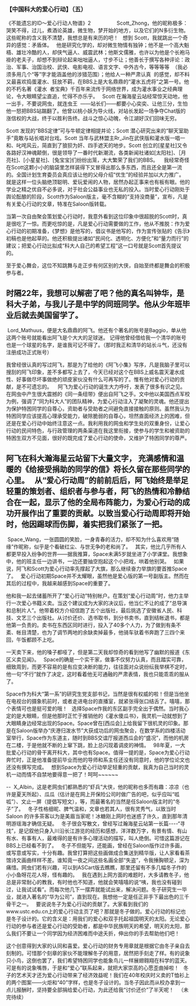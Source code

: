 ### 【中国科大的爱心行动】（五）

《不能遗忘的ID～爱心行动人物谱》2
                
Scott_Zhong，他的昵称极多：哭笑不得，过儿，煮酒论英雄，微生物，梦开始的地方，以及它们的N多衍生物。这些昵称的含义我不清楚，我想总是有来历的吧！
 
想到 Scott，我就跳出一个奇异的感觉：矛盾体。
 
他是研究化学的，却对微生物情有独钟；他不是一个高大魁梧、雄壮冷酷的人，却侠气逼人、威震武林；他斯文儒雅，也许以为他是个长袍马褂的老夫子，却想不到辩论起来咄咄逼人，寸步不让；他善长于撰写各种评论：政治、军事、治国治校、武侠、电影电视、语言文字、中外古今，等等等等
 （我必须多用几个“等”字才能涵盖他的涉猎范围）；他给人一种严肃认真
 的感觉，却不料又最喜欢捣蛋灌水、狂放不羁，在BBS上是大名鼎鼎的“灌水五虎将”之第一号。他的不朽名著《灌水
 者宝典》千百年来流传于网络世界，成为灌水事业之经典理论，令大眼睛望尘直追，忙得不亦乐乎。
 
Scott 在瀚海星云站经常惊天动地，他一出手，不要说网虫，就连虫王
 ——站长们——都要小心奕奕、让他三分，生怕他一怒把BBS站踹翻了。他曾以桃小妖为导火线，对站长发起一场争夺Chat版的涨信权的大战，终于以胜利告终。战斗之惊心动魄，令江湖好汉们回味无穷。

Scott 发现的“BBS定律”可与牛顿定律相提并论；Scott 潜心研究出来的“聊天室助手”竟敢与站长唱对台戏。Scott 当年与武林盟主Rr_Jin在武侠版和灌水版一唱一和、叱咤风云，简直到了狼狈为奸、四手遮天的地步。Scott 创立的[星星社]又令各路好汉神魂颠倒，很是领导了一番时代新潮流，各类新闻社诸如[太阳社]、［月亮社]、[小星星社]、[兔宝宝]们纷纷出笼，大大繁荣了我们的BBS。
 
 我经常奇怪在Scott这颗小小的脑袋里怎样装得下又冒得出那么多东西，而且还全是第一流的。全国计划生育委员会真应该让他的父母介绍“优生”的经验并加以大力推广。
 
就是这样一位头脑绝顶聪明、爱玩爱闹的人物，居然办起正事来也有板有眼。他的学业之精之优自不必多说，对于社会公益事业也无私的投入。当时爱心行动刚处于舆论酝酿的阶段，Scott作为Saloon版主，毫不含糊的“支持没商量”，宣布，凡是有关爱心行动的文章，特准在Saloon版转载。

当第一次自由聚会策划爱心行动时，我意外看到这位印象中很超脱的Scott时，真是很吃了一惊。而更吃惊的是，凡是爱心行动需要做的工作，他从不推脱：作为爱心行动的初期准备，《梦想》是他写的，倡议书是他写的，作为宣传张贴的《告示》初稿也是他起草的。他还积极提出诸如“民间化、透明化、方便化”和“量力而行”的建议；把爱心行动比拟成“科大人自己的希望工程”这一口号就是Scott首先提议的。

至于爱心舞会，这位不知跳舞与走正步有何区别的大侠，自始至终都是舞会的积极参与者。

时隔22年，我想可以解密了吧？他的真名叫钟华，是科大子弟，与我儿子是中学的同班同学。他从少年班毕业后就去美国留学了。
 
--
 Lord_Mathuus，便是大名鼎鼎的阿飞。他还有个著名的账号是Baggio，单从他这两个账号就能看出阿飞是个大大的足球迷。 记得他曾经借给我一个清华的账号也是一个球星的名字，是谁我可记不得了。（那时我正和清华的站长斗气，还没有注册成功正式账号）

我曾经很认真的写过阿飞，那是为了给他的《阿飞小集》写序，凡是我脑子里可以搜刮的阿飞印象，差不多都写上去了，今天已经对这个在BBS上威名震天灌水成性、好事做尽坏事做绝的顽皮家伙没有什么可再写的了。惟有他对爱心行动的贡献，是不可遗忘的。
 
 阿飞为爱心行动的诞生大力呼吁，发表了很多有识之见。在网虫中产生很大震撼的《同一条纽带》便出自阿飞之手。文中他以美国西点军校为例，强调了“同为科大人”的团队精神，为爱心行动注入了凝聚的灵魂。他还提出为保护特困同学的自尊心，资助者与受助者之间避免直接接触的原则。虽然我认为特困同学应该提高心理承受能力，破除脆弱的自尊心，坦然直面经济上的困难，但还是在爱心行动中始终注意这一点。我利用我的网虫和学生处的双重身份，让爱心行动的民间特色，与行政管理的两条渠道在我这里衔接，使参与的学生和被资助的特困生双方不见面，很好的既完成了爱心行动的使命，又维护了特困同学的尊严。

阿飞在科大瀚海星云站留下大量文字，
充满感情和温暖的《给接受捐助的同学的信》将长久留在那些同学的心里。
 
从“爱心行动周”的前前后后，阿飞始终是举足轻重的策划者、组织者与参与者，阿飞的热情和冷静结合在一起，显示了他的全局布阵能力，为爱心行动的成功开展作出了重要的贡献。以致当爱心行动周即将开始时，他因踢球而伤脚，着实把我们紧张了一把。
 
--
 Space_Wang，一张圆圆的笑脸，一身青春的活力，却不知为什么喜欢用“随缘”作昵称，似乎是个看破红尘、与世无争的老和尚了。
 
其实，他比几乎所有人都更早投入纷争的世界——据我推算，Space未满5岁就坐进了小学课堂。我想象中，他的班主任一边讲书，一边还要抽空抱起这个小把戏，哄着他别哭。
 
如果说，阿飞和Scott为爱心行动率先撑起了大旗，那么继续奋力举旗的要首推Space了。
 
爱心行动初期Space并不太耀眼，虽然他是爱心版的第一号副版主。然而在其后的过程中，我越来越感到Space的重要了。

他和我一起去储蓄所开了“爱心行动”特别帐户。在策划“爱心行动周”时，他力主举行一次爱心书籍义卖。当这个建议成为大家的决议后，他当仁不让的成了“总导演和总制片人”。他带着校方介绍信跑了五个出版社，最后挑选了安徽省人民、科技、文艺三个出版社。从讨价还价、选书取书，到分书卖书，直到结帐退书，都是他第一负责的。卖书在东西区同时进行，投入了40多个人力，为了做到有条不紊、帐目清楚，也为了调节两地的余缺卖掉最多，他骑车驮着书奔跑了三四个来回，午饭都顾不上吃。

一天卖下来，他的嗓子都哑了，但是第二天我却惊奇的看到他写了幽默的报道《东区义卖见闻》。
 
Space的确是一个实干家，做事不仅努力认真，而且踏实可靠，细致周到，而更不容易的是有应变决断的能力，往往面对众说纷纭我举棋不定时，他一句“不行”就作了决定，这时看着他无可通融的严肃表情，我也只能乖乖的服从了。

Space作为科大“第一系”的研究生党支部书记，当然是很有权威的啦！但是当他坐在电视台的摄象机前时，或者走进电台的直播室，就紧张得张口结舌了。嘻嘻，那个表情可也是挺可爱的哦！
 
选择Space作我的东区副手完全出于偶然。当时我心定的是大眼睛，但是他那时正忙于推销他的《灌水傻瓜书》，我灵机一动就想到了大眼睛身边经常出现的Space。Space曾在[西瓜会]上给我留下很机灵的印象。那是在Saloon版举办“庆港归泼水节”大获成功后的网虫聚会，在数学系的四楼活动室举行，Space作为东道主，随时到BBS交谊厅报道西瓜会的“盛况”，而他的机房在二楼，于是他就不断的上窜下跳，脸上总闪现着调皮的神情。
 
98年夏，一大批爱心行动的骨干离开科大，其中也有Space。值得一提的是，Space为爱心行动奔忙时，正是他准备提前毕业而他的导师和系主任还没有同意时，他的学位论文也还没有撰写完成。
 
想到Space为爱心行动举足轻重的贡献，我真为自己当时的灵机一动而情不自禁地要得意一把了！呵呵~~~~~~

--
 X_Albin，这是老网虫们都熟悉的“虾兵”大侠，他的昵称也多而有趣：凉凉（也许是夏天所起）、瓜瓜（估计是在网上开保险公司时做广告的吧，似乎应叫“呱呱”）、文止一屏（提倡写短文），等，而最著名的当然是任Saloon版主时的“冬子”了。
 
冬子性格细昵、脾气温和，文章也若其人，很有灵秀气，以致当时Saloon 的许多茶客以为是美眉当家呢！冰糖刚上网时也迷惑了许久，直到那年清明游瑶海才确信无疑。
 
冬子很会写散文，曾经写过瀚海星云站第一长篇----“寻找”，是记叙他只身入川沿长江游览的经历和感想，洋洋数万字，有景有情、有山有水、有事有人，最难得的是有许多心理活动的描写，叫人绝倒。可惜这篇游记在BBS上已经看不到了。
 
冬子不但能写，还能画，曾经在Saloon版作过许多画，或写意或写实，十分有趣。我曾打算把这些画做成合集送到精华版，让人家看看茶馆诗文画曲样样不差。谁知竟一夜之间这些名画全部“失盗”，令我捶胸顿足，深为痛惜。网虫们若有兴趣，可以到ASCart版去瞧瞧，那里还留有不多几幅冬子作的小小鱼呀花花人呀，怪有趣的。
 
我在遇到上网方面的难题时，大多请教冬子，他总是非常耐心的教我，有时他也不知道，他就会笑嘻嘻的说“咦，我也没有碰到过，让我试试看”。而每次他几下一摆弄就能试出来，解决问题。冬子研究生一毕业，就进入著名的“华为公司”，直到现在。我想他一定是任正非手下最出色的三千骨干之一。
 
要说说冬子为爱心行动的贡献了。大家看到我们的www.ustc.edu.cn上的爱心行动主页了吧？那就是冬子做的。爱心行动的标记也是冬子设计的。它的含义是：用我们的爱心和双手托起祖国明天的太阳。无论爱心行动的参与者还是爱心行动的受助者，都是中华民族明天的希望，明天的太阳，那么我们不要让一个同学因为经济困难而中途夭折，伸出你的手去帮助他们吧！

这个创意得到大家的认同和喜爱。爱心行动的财务专用章就是根据它由冬子亲自去刻制的。可惜那个刻章的家伙不能理解冬子的用意，居然把手刻走了样。有的说象只小鸟，这倒也罢了，我们希望特困同学也能象鸟儿一样展翅翱翔在科学的蓝天。可是有的说象嘴唇，于是和“爱心”联系起来，就把大家崇高的心愿歪曲掉啦！
 
冬子的艺术天才还为爱心行动带来了经济效益呢！我们在40年校庆时义卖的T恤衫上的两个图案——火炬和“40”字样，也是冬子设计的。当冬子因此而从校办拿到一点儿报酬时，坚持要全部捐给爱心行动，为此还给我“讨价还价”了半天呢！
 
（未完待续）


